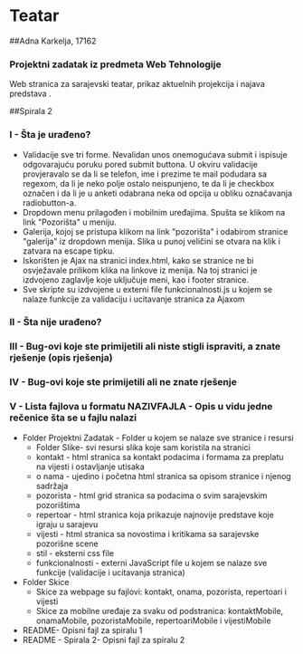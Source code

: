 # Teatar

##Adna Karkelja, 17162

### Projektni zadatak iz predmeta Web Tehnologije

Web stranica za sarajevski teatar, prikaz aktuelnih projekcija i najava predstava .

##Spirala 2


### I  - Šta je urađeno?

- Validacije sve tri forme. Nevalidan unos onemogućava submit i ispisuje odgovarajuću poruku pored submit buttona. 
U okviru validacije provjeravalo se da li se telefon, ime i prezime te mail podudara sa regexom, da li je neko polje ostalo neispunjeno,
te da li je checkbox označen i da li je u anketi odabrana neka od opcija u obliku označavanja radiobutton-a.
- Dropdown menu prilagođen i mobilnim uređajima. Spušta se klikom na link "Pozorišta" u meniju.
- Galerija, kojoj se pristupa klikom na link "pozorišta" i odabirom stranice "galerija" iz dropdown menija. 
Slika u punoj veličini se otvara na klik i zatvara na escape tipku.
- Iskorišten je Ajax na stranici index.html, kako se stranice ne bi osvježavale prilikom klika na linkove iz menija. 
Na toj stranici je izdvojeno zaglavlje koje uključuje meni, kao i footer stranice.
- Sve skripte su izdvojene u externi file funkcionalnosti.js u kojem se nalaze funkcije za validaciju i ucitavanje stranica za Ajaxom

### II  - Šta nije urađeno?

### III - Bug-ovi koje ste primijetili ali niste stigli ispraviti, a znate rješenje (opis rješenja)
### IV  - Bug-ovi koje ste primijetili ali ne znate rješenje
### V  - Lista fajlova u formatu NAZIVFAJLA - Opis u vidu jedne rečenice šta se u fajlu nalazi

- Folder Projektni Zadatak - Folder u kojem se nalaze sve stranice i resursi
  - Folder Slike- svi resursi slika koje sam koristila na stranici
  - kontakt - html stranica sa kontakt podacima i formama za preplatu na vijesti i ostavljanje utisaka
  - o nama - ujedino i početna html stranica sa opisom stranice i njenog sadržaja
  - pozorista -  html grid stranica sa podacima o svim sarajevskim pozorištima
  - repertoar - html stranica koja prikazuje najnovije predstave koje igraju u sarajevu
  - vijesti - html stranica sa novostima i kritikama sa sarajevske pozorišne scene
  - stil - eksterni css file  
  - funkcionalnosti - externi JavaScript file u kojem se nalaze sve funkcije (validacije i ucitavanja stranica)
- Folder Skice
  - Skice za webpage su fajlovi: kontakt, onama, pozorista, repertoari i vijesti
  - Skice za mobilne uređaje za svaku od podstranica:  kontaktMobile, onamaMobile, pozoristaMobile, repertoariMobile i vijestiMobile
- README- Opisni fajl za spiralu 1
- README - Spirala 2- Opisni fajl za spiralu 2
  

